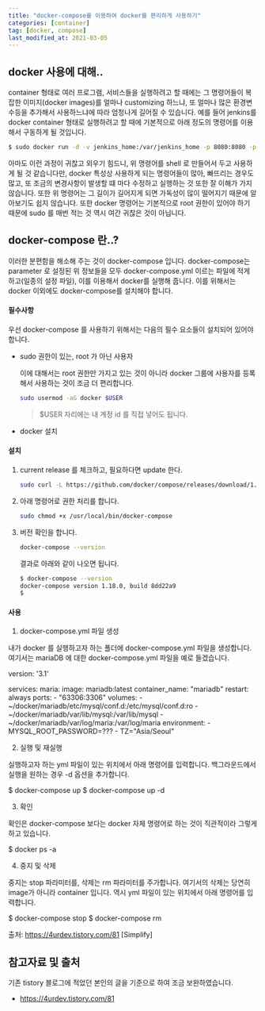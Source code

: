 ```yaml
---
title: "docker-compose를 이용하여 docker를 편리하게 사용하기"
categories: [container]
tag: [docker, compose]
last_modified_at: 2021-03-05
---
```


## docker 사용에 대해..

container 형태로 여러 프로그램, 서비스들을 실행하려고 할 때에는 그 명령어들이 복잡한 이미지(docker images)를 얼마나 customizing 하느냐, 또 얼마나 많은 환경변수등을 추가해서 사용하느냐에 따라 엄청나게 길어질 수 있습니다. 예를 들어 jenkins를 docker container 형태로 실행하려고 할 때에 기본적으로 아래 정도의 명령어를 이용해서 구동하게 될 것입니다. 

```sh
$ sudo docker run -d -v jenkins_home:/var/jenkins_home -p 8080:8080 -p 50000:50000 jenkins/jenkins:lts
```

아마도 이런 과정이 귀찮고 외우기 힘드니, 위 명령어를 shell 로 만들어서 두고 사용하게 될 것 같습니다만, docker 특성상 사용하게 되는 명령어들이 많아, 빠뜨리는 경우도 많고, 또 조금의 변경사항이 발생할 떄 마다 수정하고 실행하는 것 또한 잘 이해가 가지 않습니다. 또한 위 명령어는 그 길이가 길어지게 되면 가독성이 많이 떨어지기 때문에 알아보기도 쉽지 않습니다. 또한 docker 명령어는 기본적으로 root 권한이 있어야 하기 때문에 sudo 를 매번 적는 것 역시 여간 귀찮은 것이 아닙니다.

## docker-compose 란..?

이러한 분편함을 해소해 주는 것이 docker-compose 입니다. docker-compose는 parameter 로 설정된 위 정보들을 모두 docker-compose.yml 이르는 파일에 적게 하고(일종의 설정 파일), 이를 이용해서 docker를 실행해 줍니다. 이를 위해서는 docker 이외에도 docker-compose를 설치해야 합니다. 

#### 필수사항

우선 docker-compose 를 사용하기 위해서는 다음의 필수 요소들이 설치되어 있어야 합니다.

- sudo 권한이 있는, root 가 아닌 사용자

  이에 대해서는 root 권한만 가지고 있는 것이 아니라 docker 그룹에 사용자를 등록해서 사용하는 것이 조금 더 편리합니다.

  ```sh
  sudo usermod -aG docker $USER
  ```

  > $USER 자리에는 내 계정 id 를 직접 넣어도 됩니다.

- docker 설치


#### 설치

1. current release 를 체크하고, 필요하다면 update 한다.

   ```sh
   sudo curl -L https://github.com/docker/compose/releases/download/1.18.0/docker-compose-`uname -s`-`uname -m` -o /usr/local/bin/docker-compose
   ```

2. 아래 명령어로 권한 처리를 합니다.
  
   ```sh
   sudo chmod +x /usr/local/bin/docker-compose
   ```

3. 버전 확인을 합니다. 

   ```sh
   docker-compose --version
   ```

   결과로 아래와 같이 나오면 됩니다.

   ```sh
   $ docker-compose --version
   docker-compose version 1.18.0, build 8dd22a9
   $
   ```

#### 사용

1. docker-compose.yml 파일 생성

내가 docker 를 실행하고자 하는 폴더에 docker-compose.yml 파일을 생성합니다. 여기서는 mariaDB 에 대한 docker-compose.yml 파일을 예로 들겠습니다. 

version: '3.1'

services:
  maria:
    image: mariadb:latest
    container_name: "mariadb"
    restart: always
    ports:
      - "63306:3306"
    volumes:
      - ~/docker/mariadb/etc/mysql/conf.d:/etc/mysql/conf.d:ro
      - ~/docker/mariadb/var/lib/mysql:/var/lib/mysql
      - ~/docker/mariadb/var/log/maria:/var/log/maria
    environment:
      - MYSQL_ROOT_PASSWORD=???
      - TZ="Asia/Seoul"
 

2. 실행 및 재실행

실행하고자 하는 yml 파일이 있는 위치에서 아래 명령어를 입력합니다. 백그라운드에서 실행을 원하는 경우 -d 옵션을 추가합니다.

$ docker-compose up
$ docker-compose up -d
 

3. 확인

확인은 docker-compose 보다는 docker 자체 명령어로 하는 것이 직관적이라 그렇게 하고 있습니다.

$ docker ps -a
 

4. 중지 및 삭제

중지는 stop 파라미터를, 삭제는 rm 파라미터를 주가합니다. 여기서의 삭제는 당연히 image가 아니라 container 입니다. 역시 yml 파일이 있는 위치에서 아래 명령어를 입력합니다.

$ docker-compose stop
$ docker-compose rm 


출처: https://4urdev.tistory.com/81 [Simplify]




## 참고자료 및 출처

기존 tistory 블로그에 적었던 본인의 글을 기준으로 하여 조금 보완하였습니다.

- <https://4urdev.tistory.com/81>